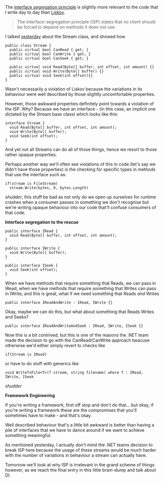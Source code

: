 The [interface segregation principle](http://en.wikipedia.org/wiki/Interface_segregation_principle) is slightly more relevant to the code that I write day to day than [Liskov](/entries/my-relationship-with-solid---the-misunderstood-l.html).

  <blockquote>
  The interface-segregation principle (ISP) states that no client should be forced to depend on methods it does not use. 
  </blockquote>

I talked [yesterday](/entries/my-relationship-with-solid---the-misunderstood-l.html) about the Stream class, and showed how

    public class Stream {
      public virtual bool CanRead { get; }
      public virtual bool CanWrite { get; }
      public virtual bool CanSeek { get; }

      public virtual void Read(Byte[] buffer, int offset, int amount) {}
      public virtual void Write(Byte[] buffer) {}
      public virtual void Seek(int offset){}
    }

Wasn't necessarily a violation of Liskov because the variations in its behaviour were well described by those slightly uncomfortable properties.

However, those awkward properties definitely point towards a violation of the ISP. Why? Because we have an interface - (in this case, an implicit one dictated by the Stream base class) which looks like this:


    interface Stream {
      void Read(Byte[] buffer, int offset, int amount);
      void Write(Byte[] buffer);
      void Seek(int offset);
    }

And yet not all Streams can do all of those things, hence we resort to those rather opaque properties.

Perhaps another way we'll often see violations of this in code (let's say we didn't have those properties) is the checking for specific types in methods that use the interface such as:

    if(stream is FileStream)
      stream.Write(bytes, 0, bytes.Length)

*shudder*, this stuff be bad as not only do we open up ourselves for runtime crashes when a consumer passes in something we don't recognise but we're writing opaque behaviour into our code that'll confuse consumers of that code.

**Interface segregation to the rescue**

    public interface IRead {
      void Read(Byte[] buffer, int offset, int amount);
    }

    public interface IWrite {
      void Write(Byte[] buffer);
    }

    public interface ISeek {
      void Seek(int offset);
    }
  
When we have methods that require something that Reads, we can pass in IRead, when we have methods that require something that Writes can pass in IWrite, and this is great, what if we need something that Reads *and* Writes

    public interface IReadAndWrite : IRead, IWrite {}

Okay, maybe we can do this, but what about something that Reads Writes and Seeks?

    public interface IReadAndWriteAndSeek : IRead, IWrite, ISeek {}

Now this is a bit contrived, but this is one of the reasons the .NET team made the decision to go with the CanRead/CanWrite approach beacuse otherwise we'd either simply revert to checks like

    if(Stream is IRead)

or have to do stuff with generics like

    void WriteToFile<T>(T stream, string filename) where T : IRead, IWrite, ISeek

*shudder*

**Framework Engineering**

If you're writing a framework, first off stop and don't do that... but okay, if you're writing a framework these are the compromises that you'll sometimes have to make - and that's okay.

Well described behaviour that's a little bit awkward is better than having a pile of interfaces that we have to dance around if we want to achieve something meaningful.

As mentioned yesterday, I actually don't mind the .NET teams decision to break ISP here because the usage of these streams would be much harder with the number of variations in behaviour a stream can actually have.

Tomorrow we'll look at why ISP is irrelevant in the grand scheme of things however, as we reach the final entry in this little brain-dump and talk about DI.




